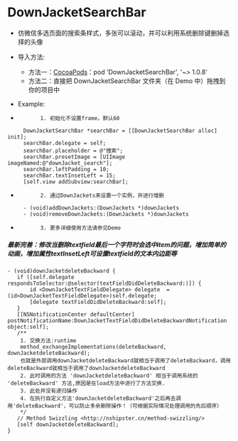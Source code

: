 # DownJacketSearchBar
* 仿微信多选页面的搜索条样式，多张可以滚动，并可以利用系统删除键删掉选择的头像
* 导入方法:
    * 方法一：[CocoaPods][1]：pod 'DownJacketSearchBar', '~> 1.0.8'
    * 方法二：直接把 DownJacketSearchBar 文件夹（在 Demo 中）拖拽到你的项目中

* Example:
 *            1. 初始化不设置frame，默认60

 ``` objc
      DownJacketSearchBar *searchBar = [[DownJacketSearchBar alloc] init]; 
      searchBar.delegate = self;
      searchBar.placeholder = @"搜索";
      searchBar.presetImage = [UIImage imageNamed:@"downJacket_search"];
      searchBar.leftPadding = 10;
      searchBar.textInsetLeft = 15;
      [self.view addSubview:searchBar];
 ```
     
 *            2. 通过DownJackets来设置一个实例，并进行增删
 
 ``` objctextF
      - (void)addDownJackets:(DownJackets *)downJackets
      - (void)removeDownJackets:(DownJackets *)downJackets
 ```
 *            3. 更多详细使用方法请参见Demo

##### 最新完善：修改当删除textfield最后一个字符时会选中item的问题，增加简单的动画，增加属性textInsetLeft可设置textfield的文本内边距等
 
 ``` objc
- (void)downJacketdeleteBackward {
    if ([self.delegate respondsToSelector:@selector(textFieldDidDeleteBackward:)]) {
        id <DownJacketTextFieldDelegate> delegate  = (id<DownJacketTextFieldDelegate>)self.delegate;
        [delegate textFieldDidDeleteBackward:self];
    }
    [[NSNotificationCenter defaultCenter] postNotificationName:DownJacketTextFieldDidDeleteBackwardNotification object:self];
    /**
     1. 交换方法:runtime
     method_exchangeImplementations(deleteBackward, downJacketdeleteBackward);
     也就是外部调用downJacketdeleteBackward就相当于调用了deleteBackward，调用deleteBackward就相当于调用了downJacketdeleteBackward
     2. 此时调用的方法 'downJacketdeleteBackward' 相当于调用系统的 'deleteBackward' 方法,原因是在load方法中进行了方法交换.
     3. 此处并没有递归操作
     4. 在执行自定义方法'downJacketdeleteBackward'之后再去调用'deleteBackward'，可以防止多余删除操作！（可根据实际情况处理调用的先后顺序）
     */
    // Method Swizzling <http://nshipster.cn/method-swizzling/>
    [self downJacketdeleteBackward];
}
```

[1]: https://cocoapods.org "CocoaPods" 
